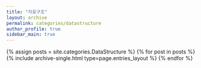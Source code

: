 ```yaml
---
title: "자료구조"
layout: archive
permalink: categories/datastructure
author_profile: true
sidebar_main: true
---
```


{% assign posts = site.categories.DataStructure %}
{% for post in posts %} {% include archive-single.html type=page.entries_layout %} {% endfor %}
